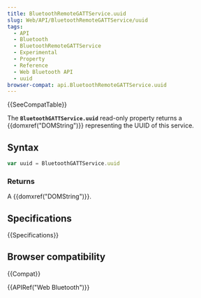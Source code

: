 ```yaml
---
title: BluetoothRemoteGATTService.uuid
slug: Web/API/BluetoothRemoteGATTService/uuid
tags:
  - API
  - Bluetooth
  - BluetoothRemoteGATTService
  - Experimental
  - Property
  - Reference
  - Web Bluetooth API
  - uuid
browser-compat: api.BluetoothRemoteGATTService.uuid
---
```

{{SeeCompatTable}}

The **`BluetoothGATTService.uuid`** read-only property
returns a {{domxref("DOMString")}} representing the UUID of this service.

## Syntax

```js
var uuid = BluetoothGATTService.uuid
```

### Returns

A {{domxref("DOMString")}}.

## Specifications

{{Specifications}}

## Browser compatibility

{{Compat}}

{{APIRef("Web Bluetooth")}}
